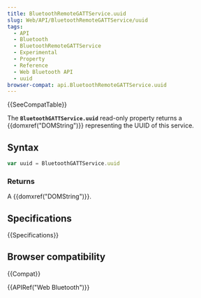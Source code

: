 ```yaml
---
title: BluetoothRemoteGATTService.uuid
slug: Web/API/BluetoothRemoteGATTService/uuid
tags:
  - API
  - Bluetooth
  - BluetoothRemoteGATTService
  - Experimental
  - Property
  - Reference
  - Web Bluetooth API
  - uuid
browser-compat: api.BluetoothRemoteGATTService.uuid
---
```

{{SeeCompatTable}}

The **`BluetoothGATTService.uuid`** read-only property
returns a {{domxref("DOMString")}} representing the UUID of this service.

## Syntax

```js
var uuid = BluetoothGATTService.uuid
```

### Returns

A {{domxref("DOMString")}}.

## Specifications

{{Specifications}}

## Browser compatibility

{{Compat}}

{{APIRef("Web Bluetooth")}}
